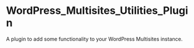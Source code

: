 # WordPress_Multisites_Utilities_Plugin
A plugin to add some functionality to your WordPress Multisites instance.
